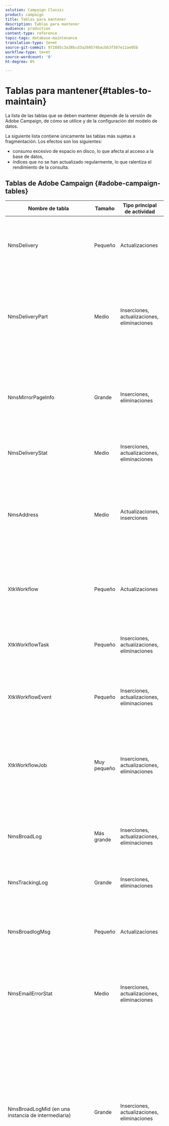 ```yaml
---
solution: Campaign Classic
product: campaign
title: Tablas para mantener
description: Tablas para mantener
audience: production
content-type: reference
topic-tags: database-maintenance
translation-type: tm+mt
source-git-commit: 972885c3a38bcd3a260574bacbb3f507e11ae05b
workflow-type: tm+mt
source-wordcount: '0'
ht-degree: 0%

---
```



# Tablas para mantener{#tables-to-maintain}

La lista de las tablas que se deben mantener depende de la versión de Adobe Campaign, de cómo se utilice y de la configuración del modelo de datos.

La siguiente lista contiene únicamente las tablas más sujetas a fragmentación. Los efectos son los siguientes:

* consumo excesivo de espacio en disco, lo que afecta al acceso a la base de datos,
* índices que no se han actualizado regularmente, lo que ralentiza el rendimiento de la consulta.

## Tablas de Adobe Campaign {#adobe-campaign-tables}

<table> 
 <thead> 
  <tr> 
   <th> <strong>Nombre de tabla </strong><br /> </th> 
   <th> <strong>Tamaño</strong><br /> </th> 
   <th> <strong>Tipo principal de actividad</strong><br /> </th> 
   <th> <strong>Comentarios</strong><br /> </th> 
  </tr> 
 </thead> 
 <tbody> 
  <tr> 
   <td> NmsDelivery<br /> </td> 
   <td> Pequeño<br /> </td> 
   <td> Actualizaciones<br /> </td> 
   <td> Hay un registro por acción de envío. Un único registro se puede actualizar varias veces para reflejar el progreso del envío, por lo que los índices de esta tabla tienden a fragmentarse rápidamente. <br /> </td> 
  </tr> 
  <tr> 
   <td> NmsDeliveryPart<br /> </td> 
   <td> Medio<br /> </td> 
   <td> Inserciones, actualizaciones, eliminaciones<br /> </td> 
   <td> Tabla de trabajo en la que se insertan los registros durante la preparación del envío. Después se actualizan durante el envío y se eliminan una vez finalizado el envío.<br /> Esta tabla tiende a fragmentarse rápidamente aunque su tamaño promedio sea bastante limitado.<br /> </td> 
  </tr> 
  <tr> 
   <td> NmsMirrorPageInfo<br /> </td> 
   <td> Grande<br /> </td> 
   <td> Inserciones, eliminaciones<br /> </td> 
   <td> Esta tabla contiene la información necesaria para generar páginas espejo personalizadas. Contiene un campo memo (CLOB), y como tal tenderá a ser muy grande. El volumen es directamente proporcional a la historia de páginas espejo conservadas. <br /> </td> 
  </tr> 
  <tr> 
   <td> NmsDeliveryStat<br /> </td> 
   <td> Medio<br /> </td> 
   <td> Inserciones, actualizaciones, eliminaciones<br /> </td> 
   <td> Esta tabla contiene estadísticas sobre el proceso de envío. Sus registros se actualizan periódicamente. <br /> </td> 
  </tr> 
  <tr> 
   <td> NmsAddress<br /> </td> 
   <td> Medio<br /> </td> 
   <td> Actualizaciones, inserciones<br /> </td> 
   <td> Esta tabla contiene información sobre las direcciones de correo electrónico. Se actualiza con frecuencia como parte del proceso de cuarentena (los registros se crean con el primer error de envío, se actualizan cuando los contadores cambian y se eliminan cuando el envío se realiza correctamente). <br /> </td> 
  </tr> 
  <tr> 
   <td> XtkWorkflow<br /> </td> 
   <td> Pequeño<br /> </td> 
   <td> Actualizaciones<br /> </td> 
   <td> Hay un registro por instancia de flujo de trabajo, por lo que hay muy pocos registros. Sin embargo, la tabla se actualiza periódicamente para reflejar el estado y el progreso.<br /> </td> 
  </tr> 
  <tr> 
   <td> XtkWorkflowTask<br /> </td> 
   <td> Pequeño<br /> </td> 
   <td> Inserciones, actualizaciones, eliminaciones<br /> </td> 
   <td> Cada ejecución de una actividad de flujo de trabajo lleva a la creación de un registro en esta tabla. El mecanismo de purga los elimina una vez caducados.<br /> </td> 
  </tr> 
  <tr> 
   <td> XtkWorkflowEvent<br /> </td> 
   <td> Pequeño<br /> </td> 
   <td> Inserciones, actualizaciones, eliminaciones<br /> </td> 
   <td> Cada transición activada entre tareas en un flujo de trabajo lleva a la creación de un registro en esta tabla. El mecanismo de purga los elimina una vez caducados. <br /> </td> 
  </tr> 
  <tr> 
   <td> XtkWorkflowJob<br /> </td> 
   <td> Muy pequeño <br /> </td> 
   <td> Inserciones, actualizaciones, eliminaciones<br /> </td> 
   <td> Esta tabla es específica del motor de flujos de trabajo. Permite el envío de comandos a flujos de trabajo (Inicio, Detener, Pausa, por ejemplo). Aunque es pequeña, esta tabla se tiene en cuenta durante la purga de tablas transaccionales vinculadas a flujos de trabajo.<br /> </td> 
  </tr> 
  <tr> 
   <td> NmsBroadLog<br /> </td> 
   <td> Más grande<br /> </td> 
   <td> Inserciones, actualizaciones, eliminaciones<br /> </td> 
   <td> Ésta es la tabla más grande del sistema. Hay un registro por mensaje enviado, y estos registros se insertan, actualizan para rastrear el estado del envío y se eliminan al depurar el historial. <br /> </td> 
  </tr> 
  <tr> 
   <td> NmsTrackingLog<br /> </td> 
   <td> Grande<br /> </td> 
   <td> Inserciones, eliminaciones<br /> </td> 
   <td> Los registros de seguimiento se insertan y eliminan cuando se depura el historial, pero no se actualizan. <br /> </td> 
  </tr> 
  <tr> 
   <td> NmsBroadlogMsg <br /> </td> 
   <td> Pequeño<br /> </td> 
   <td> Actualizaciones<br /> </td> 
   <td> Esta tabla contiene información utilizada para calificar los errores SMTP. Es bastante pequeño, pero se actualizará masivamente, por lo que los índices de esta tabla tienden a fragmentarse rápidamente. <br /> </td> 
  </tr> 
  <tr> 
   <td> NmsEmailErrorStat<br /> </td> 
   <td> Medio<br /> </td> 
   <td> Inserciones, actualizaciones, eliminaciones<br /> </td> 
   <td> Esta tabla contiene los agregados de los errores SMTP ordenados por dominio. En un principio contiene información detallada que la tarea de limpieza agrega una vez que está desactualizada. <br /> </td> 
  </tr> 
  <tr> 
   <td> NmsBroadLogMid (en una instancia de intermediaria)<br /> </td> 
   <td> Grande<br /> </td> 
   <td> Inserciones, actualizaciones, eliminaciones<br /> </td> 
   <td> Solo cuando se utiliza la instancia 5.10 (o posterior) como instancia de intermediaria. Ésta es una de las tablas más grandes de la base de datos. Hay un registro por mensaje enviado, y estos registros se insertan, actualizan para rastrear el estado del envío y se eliminan al depurar el historial. Cuando se utiliza intermediaria, se recomienda limitar el historial (generalmente menos de dos meses), por lo que esta tabla sigue siendo razonable en términos de tamaño (menos de 30 Go por 60 millones de filas, datos+índice), pero es muy importante reconstruirla de vez en cuando. <br /> </td> 
  </tr> 
  <tr> 
   <td> NmsBroadLogRcp (cuando se utiliza la tabla NmsRecipient) <br /> </td> 
   <td> Grande<br /> </td> 
   <td> Inserciones, actualizaciones, eliminaciones<br /> </td> 
   <td> Ésta es la tabla más grande del sistema. Hay un registro por mensaje enviado, y estos registros se insertan, actualizan para rastrear el estado del envío y se eliminan al depurar el historial. Tenga en cuenta que en 5.10, esta tabla es más pequeña que el equivalente en 4.05 (NmsBroadLog), ya que el texto del mensaje SMTP se factoriza en la tabla NmsBroadLogMsg de la versión 5.10. Sin embargo, sigue siendo esencial volver a indexar esta tabla con regularidad (cada dos semanas para inicios) y reconstruirla completamente de vez en cuando (una vez al mes o cuando el rendimiento se ve afectado). <br /> </td> 
  </tr> 
  <tr> 
   <td> AAAABroadLogXxx (cuando se utiliza una tabla de destinatario externa)<br /> </td> 
   <td> Grande<br /> </td> 
   <td> Inserciones, actualizaciones, eliminaciones<br /> </td> 
   <td> Igual que NmsBroadLogRcp pero con una tabla de destinatario externa. Adapte AAAA y Xxx con los valores de la asignación de envíos. <br /> </td> 
  </tr> 
  <tr> 
   <td> NmsTrackingLogRcp (cuando se utiliza la tabla NmsRecipient) <br /> </td> 
   <td> Grande<br /> </td> 
   <td> Inserciones, eliminaciones<br /> </td> 
   <td> Los registros de seguimiento se insertan y eliminan cuando se depura el historial, pero no se actualizan. El volumen depende de la duración de la retención de datos. <br /> </td> 
  </tr> 
  <tr> 
   <td> AAAATrackingLogXxx (cuando se utiliza la tabla de destinatario externa)<br /> </td> 
   <td> Grande<br /> </td> 
   <td> Inserciones, eliminaciones<br /> </td> 
   <td> Igual que NmsTrackingLogRcp pero con una tabla de destinatario externa. Adapte AAAA y Xxx con los valores utilizados en la asignación de envíos. <br /> </td> 
  </tr> 
  <tr> 
   <td> NmsBroadLogRtEvent (instancia de ejecución del centro de mensajes)<br /> </td> 
   <td> Grande<br /> </td> 
   <td> Inserciones, actualizaciones, eliminaciones<br /> </td> 
   <td> Es similar a las otras tablas de registro extensivo, pero con NmsRtEvent en lugar de NmsRecipient.<br /> </td> 
  </tr> 
  <tr> 
   <td> NmsTrackingLogRtEvent(instancia de ejecución del centro de mensajes)<br /> </td> 
   <td> Grande<br /> </td> 
   <td> Inserciones, eliminaciones<br /> </td> 
   <td> Similar a las otras tablas trackingLog, pero con la tabla NmsRtEvent en lugar de NmsRecipient.<br /> </td> 
  </tr> 
  <tr> 
   <td> NmsRtEvent (instancia de ejecución del centro de mensajes)<br /> </td> 
   <td> Grande<br /> </td> 
   <td> Inserciones, actualizaciones, eliminaciones<br /> </td> 
   <td> Tabla que contiene la cola de eventos del centro de mensajes. El centro de mensajes actualiza el estado de estos eventos a medida que se procesan. Las eliminaciones se realizan durante la purga. Le recomendamos que vuelva a crear regularmente el índice de esta tabla y vuelva a crearlo.<br /> </td> 
  </tr> 
  <tr> 
   <td> NmsEventHisto (instancia de control del centro de mensajes)<br /> </td> 
   <td> Grande<br /> </td> 
   <td> Inserciones, actualizaciones, eliminaciones<br /> </td> 
   <td> Similar a NmsRtEvent. Esta tabla archiva cada evento de todas las instancias de ejecución. No se utiliza en ningún proceso en tiempo real, solo en los informes.<br /> </td> 
  </tr> 
  <tr> 
   <td> NmsMobileApp<br /> </td> 
   <td> Muy pequeño<br /> </td> 
   <td> Inserciones, actualizaciones, eliminaciones<br /> </td> 
   <td> Tablas que incluyen aplicaciones móviles y su configuración.<br /> </td> 
  </tr> 
  <tr> 
   <td> NmsAppSubscriptionRcp<br /> </td> 
   <td> Grande<br /> </td> 
   <td> Inserciones, actualizaciones<br /> </td> 
   <td> Tabla que incluye los identificadores de dispositivos móviles (direcciones) utilizados para enviar la notificación (similar a una tabla de destinatario).<br /> </td> 
  </tr> 
  <tr> 
   <td> NmsBroadLogAppSubRcp<br /> </td> 
   <td> Grande<br /> </td> 
   <td> Inserciones, actualizaciones, eliminaciones<br /> </td> 
   <td> Similar a las otras tablas de registro masivo, pero con NmsappSubscriptionRcp en lugar de NmsRecipient.<br /> </td> 
  </tr> 
  <tr> 
   <td> NmsTrackingLogAppSubRcp<br /> </td> 
   <td> Grande<br /> </td> 
   <td> Inserciones, eliminaciones<br /> </td> 
   <td> Similar a las otras tablas trackingLog, pero con la tabla NmsappSubscriptionRcp en lugar de NmsRecipient.<br /> </td> 
  </tr> 
  <tr> 
   <td> XtkSessionInfo<br /> </td> 
   <td> Pequeño<br /> </td> 
   <td> Inserciones, eliminaciones<br /> </td> 
   <td> Tabla que incluye sesiones de usuario. El número de inserciones y eliminaciones es muy importante.<br /> </td> 
  </tr> 
 </tbody> 
</table>

## Tablas del cliente {#customer-tables}

Además de la lista anterior, las tablas que contienen datos creados por clientes (que no existen en el modelo de datos de Adobe Campaign) durante la configuración de la plataforma también pueden estar sujetas a fragmentación, especialmente si se actualizan con frecuencia durante los procedimientos de sincronización o carga de datos. Estas tablas pueden formar parte del modelo de datos predeterminado de Adobe Campaign (por ejemplo, **NmsRecipient**). En este caso, corresponde al administrador de la plataforma Adobe Campaign realizar una auditoría de su modelo de base de datos específico para encontrar estas tablas personalizadas. Estas tablas no necesariamente se mencionan explícitamente en nuestros procedimientos de mantenimiento.
